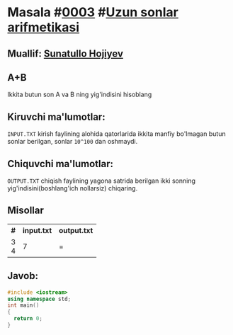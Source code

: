 # Masala #[0003](https://robocontest.uz/tasks/0003) #[Uzun sonlar arifmetikasi](https://robocontest.uz/tasks?category=2)
## Muallif: [Sunatullo Hojiyev](https://robocontest.uz/profile/sunnat)
## A+B
Ikkita butun son A va B ning yig'indisini hisoblang
## Kiruvchi ma'lumotlar:
`INPUT.TXT` kirish faylining alohida qatorlarida ikkita manfiy bo'lmagan butun sonlar berilgan, sonlar `10^100` dan oshmaydi.
## Chiquvchi ma'lumotlar:
`OUTPUT.TXT` chiqish faylining yagona satrida berilgan ikki sonning yig'indisini(boshlang'ich nollarsiz) chiqaring.
## Misollar

<table>
  <tr>
    <th>#</th>
    <th>input.txt</th>
    <th>output.txt</th>
  </tr>
  <tr>
    <td>3<br>4</td>
    <td>7</td>
    <td>=</td>
  </tr>
</table>

## Javob:
```cpp
#include <iostream>
using namespace std;
int main()
{
  return 0;
}
```
